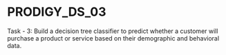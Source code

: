 # PRODIGY_DS_03
Task - 3: Build a decision tree classifier to predict whether a customer will purchase a product or service based on their demographic and behavioral data.
